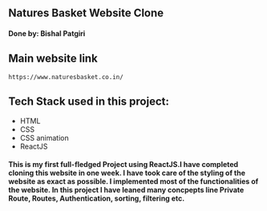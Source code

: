 ## Natures Basket Website Clone
#### Done by: Bishal Patgiri
## Main website link
```
https://www.naturesbasket.co.in/
```
## Tech Stack used in this project:
- HTML
- CSS
- CSS animation
- ReactJS
#### This is my first full-fledged Project using ReactJS.I have completed cloning this website in one week. I have took care of the styling of the website as exact as possible. I implemented most of the functionalities of the website. In this project I have leaned many concpepts line Private Route, Routes, Authentication, sorting, filtering etc.
